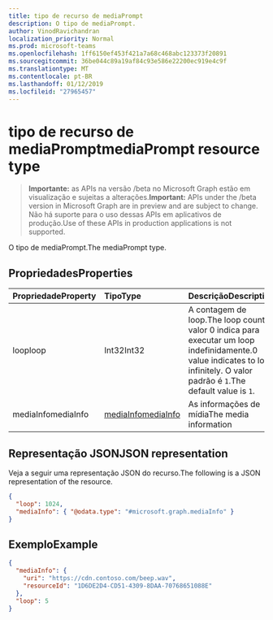 ```yaml
---
title: tipo de recurso de mediaPrompt
description: O tipo de mediaPrompt.
author: VinodRavichandran
localization_priority: Normal
ms.prod: microsoft-teams
ms.openlocfilehash: 1ff6150ef453f421a7a68c468abc123373f20891
ms.sourcegitcommit: 36be044c89a19af84c93e586e22200ec919e4c9f
ms.translationtype: MT
ms.contentlocale: pt-BR
ms.lasthandoff: 01/12/2019
ms.locfileid: "27965457"
---
```

# <a name="mediaprompt-resource-type"></a><span data-ttu-id="8501f-103">tipo de recurso de mediaPrompt</span><span class="sxs-lookup"><span data-stu-id="8501f-103">mediaPrompt resource type</span></span>

> <span data-ttu-id="8501f-104">**Importante:** as APIs na versão /beta no Microsoft Graph estão em visualização e sujeitas a alterações.</span><span class="sxs-lookup"><span data-stu-id="8501f-104">**Important:** APIs under the /beta version in Microsoft Graph are in preview and are subject to change.</span></span> <span data-ttu-id="8501f-105">Não há suporte para o uso dessas APIs em aplicativos de produção.</span><span class="sxs-lookup"><span data-stu-id="8501f-105">Use of these APIs in production applications is not supported.</span></span>

<span data-ttu-id="8501f-106">O tipo de mediaPrompt.</span><span class="sxs-lookup"><span data-stu-id="8501f-106">The mediaPrompt type.</span></span>

## <a name="properties"></a><span data-ttu-id="8501f-107">Propriedades</span><span class="sxs-lookup"><span data-stu-id="8501f-107">Properties</span></span>

| <span data-ttu-id="8501f-108">Propriedade</span><span class="sxs-lookup"><span data-stu-id="8501f-108">Property</span></span>    | <span data-ttu-id="8501f-109">Tipo</span><span class="sxs-lookup"><span data-stu-id="8501f-109">Type</span></span>                      | <span data-ttu-id="8501f-110">Descrição</span><span class="sxs-lookup"><span data-stu-id="8501f-110">Description</span></span>                                                                     |
| :---------- | :------------------------ | :------------------------------------------------------------------------------ |
| <span data-ttu-id="8501f-111">loop</span><span class="sxs-lookup"><span data-stu-id="8501f-111">loop</span></span>        | <span data-ttu-id="8501f-112">Int32</span><span class="sxs-lookup"><span data-stu-id="8501f-112">Int32</span></span>                     | <span data-ttu-id="8501f-113">A contagem de loop.</span><span class="sxs-lookup"><span data-stu-id="8501f-113">The loop count.</span></span> <span data-ttu-id="8501f-114">o valor 0 indica para executar um loop indefinidamente.</span><span class="sxs-lookup"><span data-stu-id="8501f-114">0 value indicates to loop infinitely.</span></span> <span data-ttu-id="8501f-115">O valor padrão é `1`.</span><span class="sxs-lookup"><span data-stu-id="8501f-115">The default value is `1`.</span></span> |
| <span data-ttu-id="8501f-116">mediaInfo</span><span class="sxs-lookup"><span data-stu-id="8501f-116">mediaInfo</span></span>   | [<span data-ttu-id="8501f-117">mediaInfo</span><span class="sxs-lookup"><span data-stu-id="8501f-117">mediaInfo</span></span>](mediainfo.md) | <span data-ttu-id="8501f-118">As informações de mídia</span><span class="sxs-lookup"><span data-stu-id="8501f-118">The media information</span></span>                                                           |

## <a name="json-representation"></a><span data-ttu-id="8501f-119">Representação JSON</span><span class="sxs-lookup"><span data-stu-id="8501f-119">JSON representation</span></span>

<span data-ttu-id="8501f-120">Veja a seguir uma representação JSON do recurso.</span><span class="sxs-lookup"><span data-stu-id="8501f-120">The following is a JSON representation of the resource.</span></span>

<!-- {
  "blockType": "resource",
  "optionalProperties": [

  ],
  "@odata.type": "microsoft.graph.mediaPrompt"
}-->

```json
{
  "loop": 1024,
  "mediaInfo": { "@odata.type": "#microsoft.graph.mediaInfo" }
}
```

## <a name="example"></a><span data-ttu-id="8501f-121">Exemplo</span><span class="sxs-lookup"><span data-stu-id="8501f-121">Example</span></span>

<!-- {
  "blockType": "example",
  "@odata.type": "microsoft.graph.mediaPrompt"
}-->
```json
{
  "mediaInfo": {
    "uri": "https://cdn.contoso.com/beep.wav",
    "resourceId": "1D6DE2D4-CD51-4309-8DAA-70768651088E"
  },
  "loop": 5
}
```

<!-- uuid: 8fcb5dbc-d5aa-4681-8e31-b001d5168d79
2015-10-25 14:57:30 UTC -->
<!-- {
  "type": "#page.annotation",
  "description": "mediaPrompt resource",
  "keywords": "",
  "section": "documentation",
  "tocPath": ""
}-->
